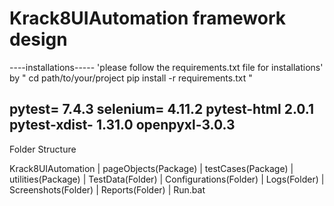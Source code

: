 # Krack8UIAutomation framework design


----installations-----
'please follow the requirements.txt file for installations' by 
"
cd path/to/your/project
pip install -r requirements.txt
"

pytest= 7.4.3
selenium= 4.11.2
pytest-html 2.0.1
pytest-xdist- 1.31.0
openpyxl-3.0.3 
----------------------
Folder Structure

Krack8UIAutomation
    |
    pageObjects(Package)
    |
    testCases(Package)
    |
    utilities(Package)
    |
    TestData(Folder)
    |
    Configurations(Folder)
    |
    Logs(Folder)
    |
    Screenshots(Folder)
    |
    Reports(Folder)
    |
    Run.bat